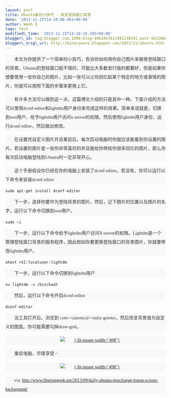 ```yaml
--- 
layout: post 
title: Ubuntu每日小技巧 - 改变登陆窗口背景 
date: '2013-11-25T14:10:00.001+08:00' 
author: Wenh Q
tags: tech
modified\_time: '2013-11-25T14:10:34.285+08:00' 
blogger\_id: tag:blogger.com,1999:blog-4961947611491238191.post-5411868411258544146
blogger\_orig\_url: http://binaryware.blogspot.com/2013/11/ubuntu.html
---
```


<div
style="background-color: #f8f8f8; color: #333333; font-family: 宋体; font-size: 14px; line-height: 28px; margin-bottom: 10px; margin-top: 10px; padding: 0px; text-indent: 28px;">

本文为你提供了一个简单的小技巧，告诉你如何用你自己图片来替换登陆窗口的背景。Ubuntu的登陆窗口挺不错的，可能比大多数发行版的都要好，但是如果你想要使用一张你自己的图片，比如一张可以让你回忆起某个特定的地方或事情的图片，你就可以按照下面的步骤来更换上它。

</div>

<div
style="background-color: #f8f8f8; color: #333333; font-family: 宋体; font-size: 14px; line-height: 28px; margin-bottom: 10px; margin-top: 10px; padding: 0px; text-indent: 28px;">

有许多方法可以做到这一点，这篇博文介绍的只是其中一种。下面介绍的方法可以使用dconf-editor和lightdm用户身份来完成这样的效果。简单来说就是，切换到root用户，给予lightdm用户访问x-server的权限。然后使用lightdm用户身份，运行dconf-editor，然后做出修改。

</div>

<div
style="background-color: #f8f8f8; color: #333333; font-family: 宋体; font-size: 14px; line-height: 28px; margin-bottom: 10px; margin-top: 10px; padding: 0px; text-indent: 28px;">

在设置完自定义图片并且重启后，每次启动电脑时你就应该能看到你设置的图片。若设置的图片是一张你非常喜欢的并且能给你带给你很多回忆的图片，那么你每次启动电脑登陆到Ubuntu时一定非常开心。

</div>

<div
style="background-color: #f8f8f8; color: #333333; font-family: 宋体; font-size: 14px; line-height: 28px; margin-bottom: 10px; margin-top: 10px; padding: 0px; text-indent: 28px;">

这个手册假设你已经在你的电脑上安装了dconf-editor。若没有，你可以运行以下命令来安装dconf-editor

</div>

<div
style="background-color: #f8f8f8; color: #333333; font-family: 宋体; font-size: 14px; line-height: 28px; margin-bottom: 10px; margin-top: 10px; padding: 0px; text-indent: 28px;">

</div>

``` {style="background-color: #e6e6e6; color: #333333; font-family: 'Courier New', monospace; font-size: 12px; line-height: 28px; margin-bottom: 1em; overflow: auto; padding: 0px; width: 591.015625px;"}
sudo apt-get install dconf-editor  
```

<div
style="background-color: #f8f8f8; color: #333333; font-family: 宋体; font-size: 14px; line-height: 28px; margin-bottom: 10px; margin-top: 10px; padding: 0px; text-indent: 28px;">

下一步，选择你要作为登陆背景的图片。然后，记下图片的位置以及图片的名字，运行以下命令切换到root用户。

</div>

<div
style="background-color: #f8f8f8; color: #333333; font-family: 宋体; font-size: 14px; line-height: 28px; margin-bottom: 10px; margin-top: 10px; padding: 0px; text-indent: 28px;">

</div>

``` {style="background-color: #e6e6e6; color: #333333; font-family: 'Courier New', monospace; font-size: 12px; line-height: 28px; margin-bottom: 1em; overflow: auto; padding: 0px; width: 591.015625px;"}
sudo –i  
```

<div
style="background-color: #f8f8f8; color: #333333; font-family: 宋体; font-size: 14px; line-height: 28px; margin-bottom: 10px; margin-top: 10px; padding: 0px; text-indent: 28px;">

下一步，运行以下命令给予lightdm用户访问X-server的权限。Lightdm是一个管理登陆窗口背景的服务程序，因此假如你要更换登陆窗口的背景图片，你就要修改lightdm用户。

</div>

<div
style="background-color: #f8f8f8; color: #333333; font-family: 宋体; font-size: 14px; line-height: 28px; margin-bottom: 10px; margin-top: 10px; padding: 0px; text-indent: 28px;">

</div>

``` {style="background-color: #e6e6e6; color: #333333; font-family: 'Courier New', monospace; font-size: 12px; line-height: 28px; margin-bottom: 1em; overflow: auto; padding: 0px; width: 591.015625px;"}
xhost +SI:localuser:lightdm  
```

<div
style="background-color: #f8f8f8; color: #333333; font-family: 宋体; font-size: 14px; line-height: 28px; margin-bottom: 10px; margin-top: 10px; padding: 0px; text-indent: 28px;">

下一步，运行以下命令切换到lightdm用户

</div>

<div
style="background-color: #f8f8f8; color: #333333; font-family: 宋体; font-size: 14px; line-height: 28px; margin-bottom: 10px; margin-top: 10px; padding: 0px; text-indent: 28px;">

</div>

``` {style="background-color: #e6e6e6; color: #333333; font-family: 'Courier New', monospace; font-size: 12px; line-height: 28px; margin-bottom: 1em; overflow: auto; padding: 0px; width: 591.015625px;"}
su lightdm -s /bin/bash  
```

<div
style="background-color: #f8f8f8; color: #333333; font-family: 宋体; font-size: 14px; line-height: 28px; margin-bottom: 10px; margin-top: 10px; padding: 0px; text-indent: 28px;">

然后，运行以下命令开启dconf-editor

</div>

<div
style="background-color: #f8f8f8; color: #333333; font-family: 宋体; font-size: 14px; line-height: 28px; margin-bottom: 10px; margin-top: 10px; padding: 0px; text-indent: 28px;">

</div>

``` {style="background-color: #e6e6e6; color: #333333; font-family: 'Courier New', monospace; font-size: 12px; line-height: 28px; margin-bottom: 1em; overflow: auto; padding: 0px; width: 591.015625px;"}
dconf-editor  
```

<div
style="background-color: #f8f8f8; color: #333333; font-family: 宋体; font-size: 14px; line-height: 28px; margin-bottom: 10px; margin-top: 10px; padding: 0px; text-indent: 28px;">

当工具打开后，浏览到
com-&gt;canonical-&gt;unity-greeter。然后改变背景值为自定义的图盘。你可能需要勾掉draw-grid。

</div>

<div
style="background-color: #f8f8f8; color: #333333; font-family: 宋体; font-size: 14px; line-height: 28px; margin-bottom: 10px; margin-top: 10px; padding: 0px; text-align: center; text-indent: 28px;">

[![](http://s6.51cto.com/wyfs01/M01/32/4C/wKioJlJ7Sf7Blwt3AACSAo3v-6k752.png){.fit-image
width="498"}](http://s6.51cto.com/wyfs01/M01/32/4C/wKioJlJ7Sf7Blwt3AACSAo3v-6k752.png)

</div>

<div
style="background-color: #f8f8f8; color: #333333; font-family: 宋体; font-size: 14px; line-height: 28px; margin-bottom: 10px; margin-top: 10px; padding: 0px; text-indent: 28px;">

重启电脑，尽情享受
~

</div>

<div
style="background-color: #f8f8f8; color: #333333; font-family: 宋体; font-size: 14px; line-height: 28px; margin-bottom: 10px; margin-top: 10px; padding: 0px; text-align: center; text-indent: 28px;">

[![](http://s4.51cto.com/wyfs01/M02/32/4C/wKioJlJ7ShijUtqJAAdN_U44rXI361.png){.fit-image
width="498"}](http://s4.51cto.com/wyfs01/M02/32/4C/wKioJlJ7ShijUtqJAAdN_U44rXI361.png)

</div>

<div
style="background-color: #f8f8f8; color: #333333; font-family: 宋体; font-size: 14px; line-height: 28px; margin-bottom: 10px; margin-top: 10px; padding: 0px; text-indent: 28px;">

via: <http://www.liberiangeek.net/2013/09/daily-ubuntu-tipschange-logon-screen-background/>

</div>
